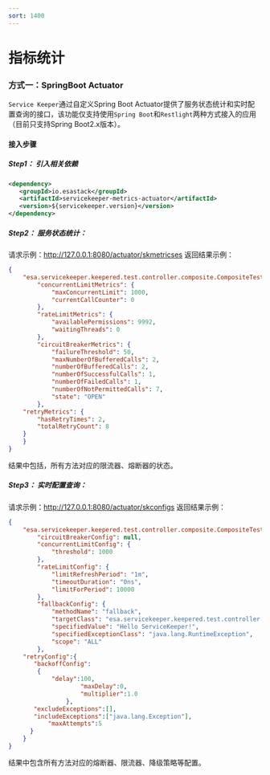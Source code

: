 ```yaml
---
sort: 1400
---
```


# 指标统计

### 方式一：SpringBoot Actuator
`Service Keeper`通过自定义Spring Boot Actuator提供了服务状态统计和实时配置查询的接口，该功能仅支持使用`Spring Boot`和`Restlight`两种方式接入的应用（目前只支持Spring Boot2.x版本）。

#### 接入步骤

##### Step1： 引入相关依赖
```xml
<dependency>
   <groupId>io.esastack</groupId>
   <artifactId>servicekeeper-metrics-actuator</artifactId>
   <version>${servicekeeper.version}</version>
</dependency>
```

##### Step2： 服务状态统计：
请求示例：http://127.0.0.1:8080/actuator/skmetricses
返回结果示例：
```json
{
    "esa.servicekeeper.keepered.test.controller.composite.CompositeTestController.list": {
        "concurrentLimitMetrics": {
            "maxConcurrentLimit": 1000,
            "currentCallCounter": 0
        },
        "rateLimitMetrics": {
            "availablePermissions": 9992,
            "waitingThreads": 0
        },
        "circuitBreakerMetrics": {
            "failureThreshold": 50,
            "maxNumberOfBufferedCalls": 2,
            "numberOfBufferedCalls": 2,
            "numberOfSuccessfulCalls": 1,
            "numberOfFailedCalls": 1,
            "numberOfNotPermittedCalls": 7,
            "state": "OPEN"
        },
	"retryMetrics": {
	    "hasRetryTimes": 2,
	    "totalRetryCount": 8
	}
    }
}
```
结果中包括，所有方法对应的限流器、熔断器的状态。

##### Step3：  实时配置查询：
请求示例：http://127.0.0.1:8080/actuator/skconfigs
返回结果示例：
```json
{
    "esa.servicekeeper.keepered.test.controller.composite.CompositeTestController.list": {
        "circuitBreakerConfig": null,
        "concurrentLimitConfig": {
            "threshold": 1000
        },
        "rateLimitConfig": {
            "limitRefreshPeriod": "1m",
            "timeoutDuration": "0ns",
            "limitForPeriod": 10000
        },
        "fallbackConfig": {
            "methodName": "fallback",
            "targetClass": "esa.servicekeeper.keepered.test.controller.fallback.CustomizeFallback",
            "specifiedValue": "Hello ServiceKeeper!",
            "specifiedExceptionClass": "java.lang.RuntimeException",
            "scope": "ALL"
        },
	"retryConfig":{
	   "backoffConfig":	
		{
		    "delay":100,
                    "maxDelay":0,
                    "multiplier":1.0
                },
	   "excludeExceptions":[],
	   "includeExceptions":["java.lang.Exception"],
           "maxAttempts":5
      }
    }
}
```
结果中包含所有方法对应的熔断器、限流器、降级策略等配置。
